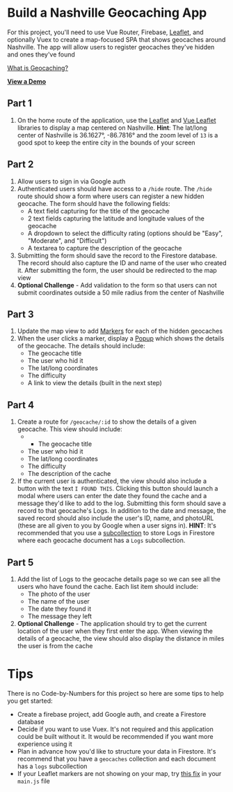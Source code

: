 # Build a Nashville Geocaching App

For this project, you'll need to use Vue Router, Firebase, [Leaflet](https://leafletjs.com/), and optionally Vuex to create a map-focused SPA that shows geocaches around Nashville. The app will allow users to register geocaches they've hidden and ones they've found

[What is Geocaching?](https://www.youtube.com/watch?v=xE-zMPhiAi0)

[**View a Demo**](https://nss-vue-geonash.web.app/)

## Part 1

1. On the home route of the application, use the [Leaflet](https://leafletjs.com/) and [Vue Leaflet](https://vue2-leaflet.netlify.app/) libraries to display a map centered on Nashville. **Hint**: The lat/long center of Nashville is 36.1627°, -86.7816° and the zoom level of `13` is a good spot to keep the entire city in the bounds of your screen

## Part 2

1. Allow users to sign in via Google auth
1. Authenticated users should have access to a `/hide` route. The `/hide` route should show a form where users can register a new hidden geocache. The form should have the following fields:
   - A text field capturing for the title of the geocache
   - 2 text fields capturing the latitude and longitude values of the geocache
   - A dropdown to select the difficulty rating (options should be "Easy", "Moderate", and "Difficult")
   - A textarea to capture the description of the geocache
1. Submitting the form should save the record to the Firestore database. The record should also capture the ID and name of the user who created it. After submitting the form, the user should be redirected to the map view
1. **Optional Challenge** - Add validation to the form so that users can not submit coordinates outside a 50 mile radius from the center of Nashville

## Part 3

1. Update the map view to add [Markers](https://vue2-leaflet.netlify.app/components/LMarker.html#demo) for each of the hidden geocaches
1. When the user clicks a marker, display a [Popup](https://vue2-leaflet.netlify.app/components/LPopup.html#demo) which shows the details of the geocache. The details should include:
   - The geocache title
   - The user who hid it
   - The lat/long coordinates
   - The difficulty
   - A link to view the details (built in the next step)

## Part 4

1. Create a route for `/geocache/:id` to show the details of a given geocache. This view should include:
   - - The geocache title
   - The user who hid it
   - The lat/long coordinates
   - The difficulty
   - The description of the cache
1. If the current user is authenticated, the view should also include a button with the text `I FOUND THIS`. Clicking this button should launch a modal where users can enter the date they found the cache and a message they'd like to add to the log. Submitting this form should save a record to that geocache's Logs. In addition to the date and message, the saved record should also include the user's ID, name, and photoURL (these are all given to you by Google when a user signs in). **HINT**: It's recommended that you use a [subcollection](https://firebase.google.com/docs/firestore/data-model#subcollections) to store Logs in Firestore where each geocache document has a `Logs` subcollection.

## Part 5

1. Add the list of Logs to the geocache details page so we can see all the users who have found the cache. Each list item should include:
   - The photo of the user
   - The name of the user
   - The date they found it
   - The message they left
1. **Optional Challenge** - The application should try to get the current location of the user when they first enter the app. When viewing the details of a geocache, the view should also display the distance in miles the user is from the cache

# Tips

There is no Code-by-Numbers for this project so here are some tips to help you get started:

- Create a firebase project, add Google auth, and create a Firestore database
- Decide if you want to use Vuex. It's not required and this application could be built without it. It would be recommended if you want more experience using it
- Plan in advance how you'd like to structure your data in Firestore. It's recommend that you have a `geocaches` collection and each document has a `logs` subcollection
- If your Leaflet markers are not showing on your map, try [this fix](https://vue2-leaflet.netlify.app/quickstart/#marker-icons-are-missing) in your `main.js` file
